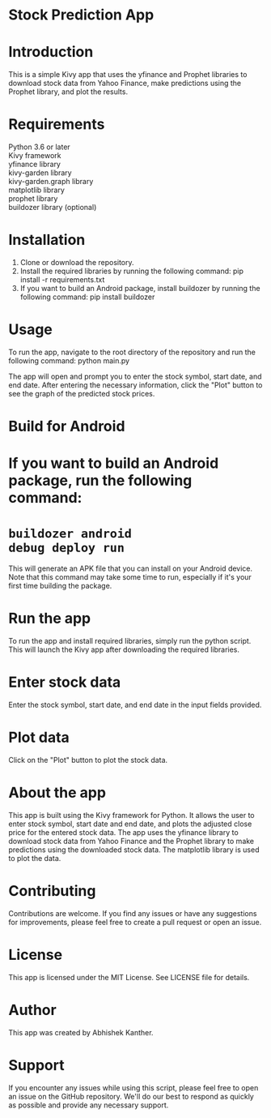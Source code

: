 # Stock Prediction App
 # Introduction
  This is a simple Kivy app that uses the yfinance and Prophet libraries to download stock data from Yahoo Finance, make predictions using the Prophet library, and plot the results.

# Requirements
 Python 3.6 or later <br/>
 Kivy framework<br/>
 yfinance library<br/>
 kivy-garden library<br/>
 kivy-garden.graph library<br/>
 matplotlib library<br/>
 prophet library<br/>
 buildozer library (optional)<br/>
# Installation
 1. Clone or download the repository.
 2. Install the required libraries by running the following command: pip install -r requirements.txt
 3. If you want to build an Android package, install buildozer by running the following command: pip install buildozer
# Usage
  To run the app, navigate to the root directory of the repository and run the following command:
  python main.py
  
  The app will open and prompt you to enter the stock symbol, start date, and end date. After entering the necessary information, click the "Plot" button to see the graph of the predicted stock prices.

# Build for Android
 # If you want to build an Android package, run the following command:
 # <code>buildozer android debug deploy run</code>
 This will generate an APK file that you can install on your Android device. Note that this command may take some time to run, especially if it's your first time building the package.

# Run the app
 To run the app and install required libraries, simply run the python script. This will launch the Kivy app after downloading the required libraries.

# Enter stock data
 Enter the stock symbol, start date, and end date in the input fields provided.

# Plot data
 Click on the "Plot" button to plot the stock data.

# About the app
 This app is built using the Kivy framework for Python. It allows the user to enter stock symbol, start date and end date, and plots the adjusted close price for the entered stock data. The app uses the yfinance library to download stock data from Yahoo Finance and the Prophet library to make predictions using the downloaded stock data. The matplotlib library is used to plot the data.

# Contributing
 Contributions are welcome. If you find any issues or have any suggestions for improvements, please feel free to create a pull request or open an issue.

# License
This app is licensed under the MIT License. See LICENSE file for details.

# Author
This app was created by Abhishek Kanther.

# Support
If you encounter any issues while using this script, please feel free to open an issue on the GitHub repository. We'll do our best to respond as quickly as possible and provide any necessary support.
